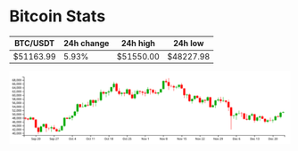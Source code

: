 # Bitcoin Stats

BTC/USDT|24h change|24h high|24h low|
|---|---|---|---|
|$51163.99|5.93%|$51550.00|$48227.98|

<img src="./chart.svg">
